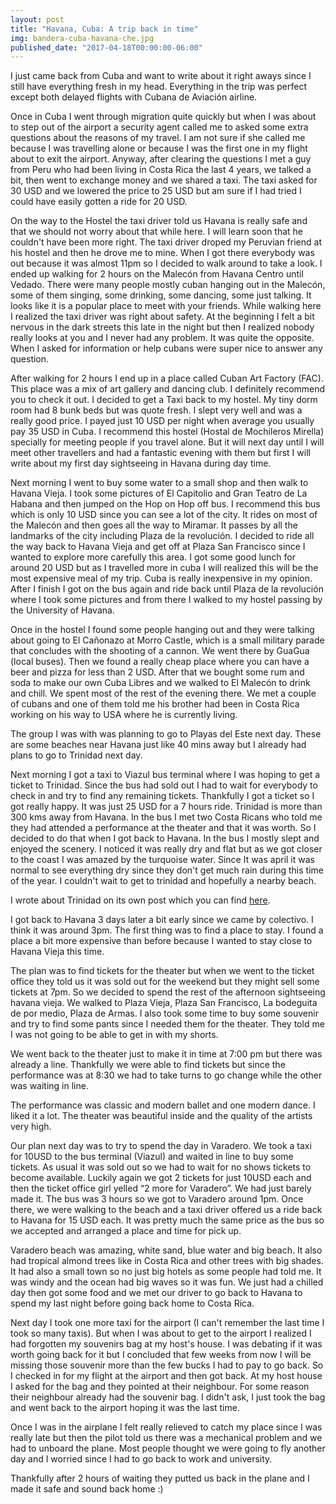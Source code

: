 ```yaml
---
layout: post
title: "Havana, Cuba: A trip back in time"
img: bandera-cuba-havana-che.jpg
published_date: "2017-04-18T00:00:00-06:00"
---
```


I just came back from Cuba and want to write about it right aways since I still have everything fresh in my head.
Everything in the trip was perfect except both delayed flights with Cubana de Aviación airline.



<p>
    Once in Cuba I went through migration quite quickly but when I was about to step out of the airport a security agent
    called me to asked some extra questions about the reasons of my travel. I am not sure if she called me because I was
    travelling alone or because I was the first one in my flight about to exit the airport. Anyway, after clearing the
    questions I met a guy from Peru who had been living in Costa Rica the last 4 years, we talked a bit, then went to
    exchange money and we shared a taxi. The taxi asked for 30 USD and we lowered the price to 25 USD but am sure if I
    had tried I could have easily gotten a ride for 20 USD.
</p>


<p>
    On the way to the Hostel the taxi driver told us Havana is really safe and that we should not worry about that while
    here. I will learn soon that he couldn't have been more right. The taxi driver droped my Peruvian friend at his
    hostel and then he drove me to mine. When I got there everybody was out because it was almost 11pm so I decided to
    walk around to take a look. I ended up walking for 2 hours on the Malecón from Havana Centro until Vedado. There
    were many people mostly cuban hanging out in the Malecón, some of them singing, some drinking, some dancing, some
    just talking. It looks like it is a popular place to meet with your friends. While walking here I realized the taxi
    driver was right about safety. At the beginning I felt a bit nervous in the dark streets this late in the night but
    then I realized nobody really looks at you and I never had any problem. It was quite the opposite. When I asked for
    information or help cubans were super nice to answer any question.
</p>


<p>
    After walking for 2 hours I end up in a place called Cuban Art Factory (FAC). This place was a mix of art gallery
    and dancing club. I definitely recommend you to check it out. I decided to get a Taxi back to my hostel. My tiny
    dorm room had 8 bunk beds but was quote fresh. I slept very well and was a really good price. I payed just 10 USD
    per night when average you usually pay 35 USD in Cuba. I recommend this hostel (Hostal de Mochileros Mirella)
    specially for meeting people if you travel alone. But it will next day until I will meet other travellers and had a
    fantastic evening with them but first I will write about my first day sightseeing in Havana during day time.
</p>


<p>
    Next morning I went to buy some water to a small shop and then walk to Havana Vieja. I took some pictures of El
    Capitolio and Gran Teatro de La Habana and then jumped on the Hop on Hop off bus. I recommend this bus which is only
    10 USD since you can see a lot of the city. It rides on most of the Malecón and then goes all the way to Miramar. It
    passes by all the landmarks of the city including Plaza de la revolución. I decided to ride all the way back to
    Havana Vieja and get off at Plaza San Francisco since I wanted to explore more carefully this area. I got some good
    lunch for around 20 USD but as I travelled more in cuba I will realized this will be the most expensive meal of my
    trip. Cuba is really inexpensive in my opinion. After I finish I got on the bus again and ride back until Plaza de
    la revolución where I took some pictures and from there I walked to my hostel passing by the University of Havana.
</p>


<p>
    Once in the hostel I found some people hanging out and they were talking about going to El Cañonazo at Morro Castle,
    which is a small military parade that concludes with the shooting of a cannon. We went there by GuaGua (local
    buses). Then we found a really cheap place where you can have a beer and pizza for less than 2 USD. After that we
    bought some rum and soda to make our own Cuba Libres and we walked to El Malecón to drink and chill. We spent most
    of the rest of the evening there. We met a couple of cubans and one of them told me his brother had been in Costa
    Rica working on his way to USA where he is currently living.
</p>


<p>
    The group I was with was planning to go to Playas del Este next day. These are some beaches near Havana just like 40
    mins away but I already had plans to go to Trinidad next day.
</p>


<p>
    Next morning I got a taxi to Viazul bus terminal where I was hoping to get a ticket to Trinidad. Since the bus had
    sold out I had to wait for everybody to check in and try to find any remaining tickets. Thankfully I got a ticket so
    I got really happy. It was just 25 USD for a 7 hours ride. Trinidad is more than 300 kms away from Havana. In the
    bus I met two Costa Ricans who told me they had attended a performance at the theater and that it was worth. So I
    decided to do that when I got back to Havana. In the bus I mostly slept and enjoyed the scenery. I noticed it was
    really dry and flat but as we got closer to the coast I was amazed by the turquoise water. Since It was april it was
    normal to see everything dry since they don't get much rain during this time of the year. I couldn't wait to get to
    trinidad and hopefully a nearby beach.
</p>


<p>
    I wrote about Trinidad on its own post which you can find <a href="/blog/colonial-town-and-beach-at-trinidad-cuba/">here</a>.
</p>


<p>
    I got back to Havana 3 days later a bit early since we came by colectivo. I think it was around 3pm. The first thing
    was to find a place to stay. I found a place a bit more expensive than before because I wanted to stay close to
    Havana Vieja this time.
</p>


<p>
    The plan was to find tickets for the theater but when we went to the ticket office they told us it was sold out for
    the weekend but they might sell some tickets at 7pm. So we decided to spend the rest of the afternoon sightseeing
    havana vieja. We walked to Plaza Vieja, Plaza San Francisco, La bodeguita de por medio, Plaza de Armas. I also took
    some time to buy some souvenir and try to find some pants since I needed them for the theater. They told me I was
    not going to be able to get in with my shorts.
</p>


<p>
    We went back to the theater just to make it in time at 7:00 pm but there was already a line. Thankfully we were able
    to find tickets but since the performance was at 8:30 we had to take turns to go change while the other was waiting
    in line.
</p>

<p>
    The performance was classic and modern ballet and one modern dance. I liked it a lot. The theater was beautiful
    inside and the quality of the artists very high.
</p>

<p>
    Our plan next day was to try to spend the day in Varadero. We took a taxi for 10USD to the bus terminal (Viazul) and
    waited in line to buy some tickets. As usual it was sold out so we had to wait for no shows tickets to become
    available. Luckily again we got 2 tickets for just 10USD each and then the ticket office girl yelled “2 more for
    Varadero”. We had just barely made it. The bus was 3 hours so we got to Varadero around 1pm. Once there, we were
    walking to the beach and a taxi driver offered us a ride back to Havana for 15 USD each. It was pretty much the same
    price as the bus so we accepted and arranged a place and time for pick up.
</p>

<p>
    Varadero beach was amazing, white sand, blue water and big beach. It also had tropical almond trees like in Costa
    Rica and other trees with big shades. It had also a small town so no just big hotels as some people had told me. It
    was windy and the ocean had big waves so it was fun. We just had a chilled day then got some food and we met our
    driver to go back to Havana to spend my last night before going back home to Costa Rica.
</p>

<p>
    Next day I took one more taxi for the airport (I can't remember the last time I took so many taxis). But when I was
    about to get to the airport I realized I had forgotten my souvenirs bag at my host's house. I was debating if it was
    worth going back for it but I concluded that few weeks from now I will be missing those souvenir more than the few
    bucks I had to pay to go back. So I checked in for my flight at the airport and then got back. At my host house I
    asked for the bag and they pointed at their neighbour. For some reason their neighbour already had the souvenir bag.
    I didn't ask, I just took the bag and went back to the airport hoping it was the last time.
</p>

<p>
    Once I was in the airplane I felt really relieved to catch my place since I was really late but then the pilot told
    us there was a mechanical problem and we had to unboard the plane. Most people thought we were going to fly another
    day and I worried since I had to go back to work and university.
</p>

<p>
    Thankfully after 2 hours of waiting they putted us back in the plane and I made it safe and sound back home :)
</p>



